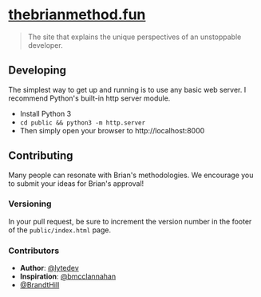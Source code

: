 # [thebrianmethod.fun][site]

> The site that explains the unique perspectives of an unstoppable developer.

## Developing

The simplest way to get up and running is to use any basic web server.
I recommend Python's built-in http server module.

* Install Python 3
* `cd public && python3 -m http.server`
* Then simply open your browser to http://localhost:8000

## Contributing

Many people can resonate with Brian's methodologies. We encourage you to submit
your ideas for Brian's approval!

### Versioning

In your pull request, be sure to increment the version number in the footer of
the `public/index.html` page.

### Contributors

* **Author**: [@lytedev](https://github.com/lytedev)
* **Inspiration**: [@bmcclannahan](https://github.com/bmcclannahan)
* [@BrandtHill](https://github.com/BrandtHill)

[site]: https://thebrianmethod.fun
